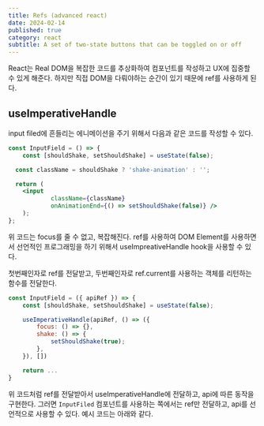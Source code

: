 ```yaml
---
title: Refs (advanced react)
date: 2024-02-14
published: true
category: react
subtitle: A set of two-state buttons that can be toggled on or off
---
```


React는 Real DOM을 복잡한 코드를 추상화하여 컴포넌트를 작성하고 UX에 집중할 수 있게 해준다. 하지만 직접 DOM을 다뤄야하는 순간이 있기 때문에 ref를 사용하게 된다.

## useImperativeHandle

input filed에 흔들리는 에니메이션을 주기 위해서 다음과 같은 코드를 작성할 수 있다.

```jsx
const InputField = () => {
	const [shouldShake, setShouldShake] = useState(false);

  const className = shouldShake ? 'shake-animation' : '';

  return (
    <input
			className={className}
			onAnimationEnd={() => setShouldShake(false)} />
	); 
};
```

위 코드는 focus를 줄 수 없고, 복잡해진다. ref를 사용하여 DOM Element를 사용하면서 선언적인 프로그래밍을 하기 위해서 useImpreativeHandle hook을 사용할 수 있다.

첫번째인자로 ref를 전달받고, 두번째인자로 ref.current를 사용하는 객체를 리턴하는 함수를 전달한다.

```jsx
const InputField = ({ apiRef }) => {
	const [shouldShake, setShouldShake] = useState(false);

	useImperativeHandle(apiRef, () => ({ 
		focus: () => {},
		shake: () => {
			setShouldShake(true); 
		},
	}), [])

	return ...
}
```

위 코드처럼 ref를 전달받아서 useImperativeHandle에 전달하고, api에 따른 동작을 구현한다. 그러면 `InputFiled` 컴포넌트를 사용하는 쪽에서는 ref만 전달하고, api를 선언적으로 사용할 수 있다. 예시 코드는 아래와 같다.
